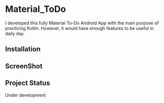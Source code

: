 # Material_ToDo

I developed this fully Material To-Do Android App with the main purpose of practicing Kotlin. However, it would have enough features to be useful in daily day.

## Installation

## ScreenShot

## Project Status
Under development
